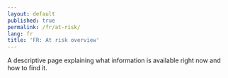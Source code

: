 ```yaml
---
layout: default
published: true
permalink: /fr/at-risk/
lang: fr
title: 'FR: At risk overview'
---
```


A descriptive page explaining what information is available right now and how to find it.

